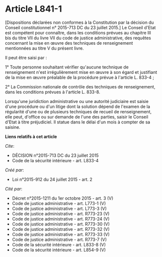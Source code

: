 # Article L841-1

[Dispositions déclarées non conformes à la Constitution par la décision du Conseil constitutionnel n° 2015-713 DC du 23
juillet 2015.] Le Conseil d'Etat est compétent pour connaître, dans les conditions prévues au chapitre III bis du titre VII
du livre VII du code de justice administrative, des requêtes concernant la mise en œuvre des techniques de renseignement
mentionnées au titre V du présent livre. 

Il peut être saisi par : 

1° Toute personne souhaitant vérifier qu'aucune technique de renseignement n'est irrégulièrement mise en œuvre à son égard et
justifiant de la mise en œuvre préalable de la procédure prévue à l'article L. 833-4 ; 

2° La Commission nationale de contrôle des techniques de renseignement, dans les conditions prévues à l'article L. 833-8. 

Lorsqu'une juridiction administrative ou une autorité judiciaire est saisie d'une procédure ou d'un litige dont la solution
dépend de l'examen de la régularité d'une ou de plusieurs techniques de recueil de renseignement, elle peut, d'office ou sur
demande de l'une des parties, saisir le Conseil d'Etat à titre préjudiciel. Il statue dans le délai d'un mois à compter de sa
saisine.

**Liens relatifs à cet article**

_Cite_:

  - DÉCISION n°2015-713 DC du 23 juillet 2015
  - Code de la sécurité intérieure - art. L833-4

_Créé par_:

  - Loi n°2015-912 du 24 juillet 2015 - art. 2

_Cité par_:

  - Décret n°2015-1211 du 1er octobre 2015 - art. 3 (V)
  - Code de justice administrative - art. L773-1 (V)
  - Code de justice administrative - art. L773-3 (V)
  - Code de justice administrative - art. R773-23 (V)
  - Code de justice administrative - art. R773-24 (V)
  - Code de justice administrative - art. R773-30 (V)
  - Code de justice administrative - art. R773-32 (V)
  - Code de justice administrative - art. R773-33 (V)
  - Code de justice administrative - art. R773-7 (V)
  - Code de la sécurité intérieure - art. L833-8 (V)
  - Code de la sécurité intérieure - art. L854-9 (V)
